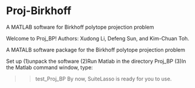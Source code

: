 # Proj-Birkhoff
A MATLAB software for Birkhoff polytope projection problem

Welcome to Proj_BP! 
Authors: Xudong Li, Defeng Sun, and Kim-Chuan Toh. 

A MATALB software package for the Birkhoff polytope projection problem

Set up
(1)unpack the software
(2)Run Matlab in the directory Proj_BP
(3)In the Matlab command window, type: 
>> test_Proj_BP 
By now, SuiteLasso is ready for you to use.

